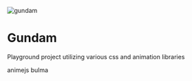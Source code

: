 ![gundam](http://i0.kym-cdn.com/photos/images/original/000/528/085/5da.gif)
# Gundam
Playground project utilizing various css and animation libraries

animejs
bulma

